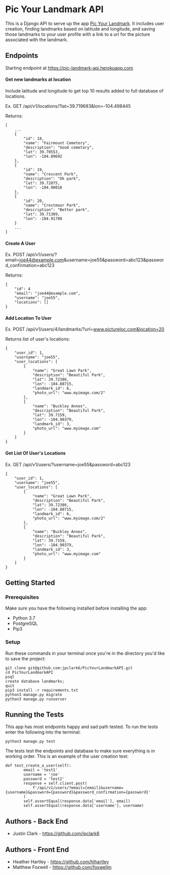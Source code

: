 # Pic Your Landmark API

This is a Django API to serve up the app [Pic Your Landmark](https://github.com/hlhartley/PicYourLandmark). It includes user creation, finding landmarks based on latitude and longitude, and saving those landmarks to your user profile with a link to a url for the picture associated with the landmark. 

## Endpoints

Starting endpoint at https://pic-landmark-api.herokuapp.com

#### Get new landmarks at location

Include latitude and longitude to get top 10 results added to full database of locations.

Ex. GET /api/v1/locations/?lat=39.719683&lon=-104.498445

Returns:

```
[
    ...
    {
        "id": 18,
        "name": "Fairmount Cemetery",
        "description": "Good cemetary",
        "lat": 39.70553,
        "lon": -104.89692
    },
    {
        "id": 19,
        "name": "Crescent Park",
        "description": "Ok park",
        "lat": 39.72875,
        "lon": -104.90018
    },
    {
        "id": 20,
        "name": "Crestmoor Park",
        "description": "Better park",
        "lat": 39.71309,
        "lon": -104.91708
    }
    ...
]
```

#### Create A User

Ex. POST /api/v1/users/?email=joe44@example.com&username=joe55&password=abc123&password_confirmation=abc123

Returns:

```
{
    "id": 4
    "email": "joe44@example.com",
    "username": "joe55",
    "locations": []
}
```

#### Add Location To User

Ex. POST /api/v1/users/4/landmarks/?url=www.pictureloc.com&location=20

Returns list of user's locations:

```
{
    "user_id": 1,
    "username": "joe55",
    "user_locations": [
        {
            "name": "Great Lawn Park",
            "description": "Beautiful Park",
            "lat": 39.72386,
            "lon": -104.88715,
            "landmark_id": 6,
            "photo_url": "www.myimage.com/2"
        },
        {
            "name": "Buckley Annex",
            "description": "Beautiful Park",
            "lat": 39.7159,
            "lon": -104.90379,
            "landmark_id": 3,
            "photo_url": "www.myimage.com"
        }
    ]
}
```

#### Get List Of User's Locations

Ex. GET /api/v1/users/?username=joe55&password=abc123

```
{
    "user_id": 1,
    "username": "joe55",
    "user_locations": [
        {
            "name": "Great Lawn Park",
            "description": "Beautiful Park",
            "lat": 39.72386,
            "lon": -104.88715,
            "landmark_id": 6,
            "photo_url": "www.myimage.com/2"
        },
        {
            "name": "Buckley Annex",
            "description": "Beautiful Park",
            "lat": 39.7159,
            "lon": -104.90379,
            "landmark_id": 3,
            "photo_url": "www.myimage.com"
        }
    ]
}
```

## Getting Started

### Prerequisites

Make sure you have the following installed before installing the app:

* Python 3.7
* PostgreSQL
* Pip3

### Setup

Run these commands in your terminal once you're in the directory you'd like to save the project:

```
git clone git@github.com:jpclark6/PicYourLandmarkAPI.git
cd PicYourLandmarkAPI
psql
create database landmarks;
quit
pip3 install -r requirements.txt
python3 manage.py migrate
python3 manage.py runserver
```

## Running the Tests

This app has most endpoints happy and sad path tested. To run the tests enter the following into the terminal:

```
python3 manage.py test
```

The tests test the endpoints and database to make sure everything is in working order. This is an example of the user creation test:

```
def test_create_a_user(self):
        email = 'test1'
        username = 'joe'
        password = 'test2'
        response = self.client.post(
            f'/api/v1/users/?email={email}&username={username}&password={password}&password_confirmation={password}'
        )
        self.assertEqual(response.data['email'], email)
        self.assertEqual(response.data['username'], username)
```

## Authors - Back End

* Justin Clark - https://github.com/jpclark6

## Authors - Front End

* Heather Hartley - https://github.com/hlhartley
* Matthew Foxwell - https://github.com/foxwellm